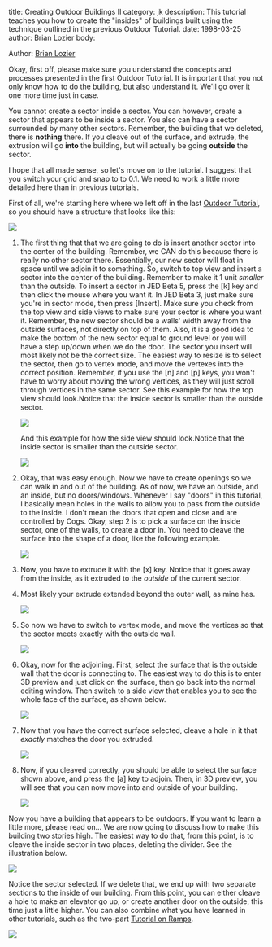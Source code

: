 title: Creating Outdoor Buildings II
category: jk
description: This tutorial teaches you how to create the &quot;insides&quot; of buildings built using the technique outlined in the previous Outdoor Tutorial.
date: 1998-03-25
author: Brian Lozier
body:

Author: [Brian Lozier](mailto:brian@massassi.net)

Okay, first off, please make sure you understand the concepts and
processes presented in the first Outdoor Tutorial. It is important that
you not only know how to do the building, but also understand it. We'll
go over it one more time just in case.

You cannot create a sector inside a sector. You can however, create a
sector that appears to be inside a sector. You also can have a sector
surrounded by many other sectors. Remember, the building that we
deleted, there is **nothing** there. If you cleave out of the surface,
and extrude, the extrusion will go **into** the building, but will
actually be going **outside** the sector.

I hope that all made sense, so let's move on to the tutorial. I suggest
that you switch your grid and snap to to 0.1. We need to work a little
more detailed here than in previous tutorials.

First of all, we're starting here where we left off in the last [Outdoor
Tutorial](/tutorial/outdoor/), so you should have a structure that looks
like this:

![](1.GIF)

1.  The first thing that that we are going to do is insert another
    sector into the center of the building. Remember, we CAN do this
    because there is really no other sector there. Essentially, our new
    sector will float in space until we adjoin it to something. So,
    switch to top view and insert a sector into the center of the
    building. Remember to make it 1 unit *smaller* than the outside. To
    insert a sector in JED Beta 5, press the \[k\] key and then click
    the mouse where you want it. In JED Beta 3, just make sure you're in
    sector mode, then press \[Insert\]. Make sure you check from the top
    view and side views to make sure your sector is where you want it.
    Remember, the new sector should be a walls' width away from the
    outside surfaces, not directly on top of them. Also, it is a good
    idea to make the bottom of the new sector equal to ground level or
    you will have a step up/down when we do the door. The sector you
    insert will most likely not be the correct size. The easiest way to
    resize is to select the sector, then go to vertex mode, and move the
    vertexes into the correct position. Remember, if you use the \[n\]
    and \[p\] keys, you won't have to worry about moving the wrong
    vertices, as they will just scroll through vertices in the same
    sector. See this example for how the top view should look.Notice
    that the inside sector is smaller than the outside sector.

    ![](2.GIF)

    And this example for how the side view should look.Notice
    that the inside sector is smaller than the outside sector.

    ![](3.GIF)

2.  Okay, that was easy enough. Now we have to create openings so we can
    walk in and out of the building. As of now, we have an outside, and
    an inside, but no doors/windows. Whenever I say "doors" in this
    tutorial, I basically mean holes in the walls to allow you to pass
    from the outside to the inside. I don't mean the doors that open and
    close and are controlled by Cogs. Okay, step 2 is to pick a surface
    on the inside sector, one of the walls, to create a door in. You
    need to cleave the surface into the shape of a door, like the
    following example.
    
    ![](4.GIF)

3.  Now, you have to extrude it with the \[x\] key. Notice that it goes
    away from the inside, as it extruded to the *outside* of the current
    sector.
4.  Most likely your extrude extended beyond the outer wall, as mine
    has.
    
    ![](5.GIF)

5.  So now we have to switch to vertex mode, and move the vertices so
    that the sector meets exactly with the outside wall.
    
    ![](6.GIF)

6.  Okay, now for the adjoining. First, select the surface that is the
    outside wall that the door is connecting to. The easiest way to do
    this is to enter 3D preview and just click on the surface, then go
    back into the normal editing window. Then switch to a side view that
    enables you to see the whole face of the surface, as shown below.

    ![](7.GIF)

7.  Now that you have the correct surface selected, cleave a hole in it
    that *exactly* matches the door you extruded.
    
    ![](8.GIF)

8.  Now, if you cleaved correctly, you should be able to select the
    surface shown above, and press the \[a\] key to adjoin. Then, in 3D
    preview, you will see that you can now move into and outside of your
    building.
    
    ![](9.GIF)

Now you have a building that appears to be outdoors. If you want to
learn a little more, please read on... We are now going to discuss how
to make this building two stories high. The easiest way to do that, from
this point, is to cleave the inside sector in two places, deleting the
divider. See the illustration below.

![](10.GIF)

Notice the sector
selected. If we delete that, we end up with two separate sections to the
inside of our building. From this point, you can either cleave a hole to
make an elevator go up, or create another door on the outside, this time
just a little higher. You can also combine what you have learned in
other tutorials, such as the two-part [Tutorial on
Ramps](/tutorials/ramps/).

![](11.GIF)
